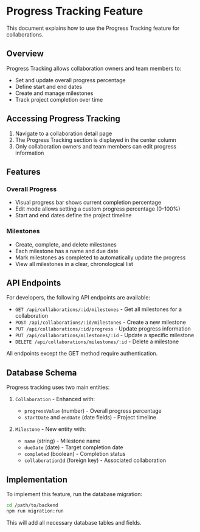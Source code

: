 # Progress Tracking Feature

This document explains how to use the Progress Tracking feature for collaborations.

## Overview

Progress Tracking allows collaboration owners and team members to:
- Set and update overall progress percentage
- Define start and end dates
- Create and manage milestones
- Track project completion over time

## Accessing Progress Tracking

1. Navigate to a collaboration detail page
2. The Progress Tracking section is displayed in the center column
3. Only collaboration owners and team members can edit progress information

## Features

### Overall Progress

- Visual progress bar shows current completion percentage
- Edit mode allows setting a custom progress percentage (0-100%)
- Start and end dates define the project timeline

### Milestones

- Create, complete, and delete milestones
- Each milestone has a name and due date
- Mark milestones as completed to automatically update the progress
- View all milestones in a clear, chronological list

## API Endpoints

For developers, the following API endpoints are available:

- `GET /api/collaborations/:id/milestones` - Get all milestones for a collaboration
- `POST /api/collaborations/:id/milestones` - Create a new milestone
- `PUT /api/collaborations/:id/progress` - Update progress information
- `PUT /api/collaborations/milestones/:id` - Update a specific milestone
- `DELETE /api/collaborations/milestones/:id` - Delete a milestone

All endpoints except the GET method require authentication.

## Database Schema

Progress tracking uses two main entities:

1. `Collaboration` - Enhanced with:
   - `progressValue` (number) - Overall progress percentage
   - `startDate` and `endDate` (date fields) - Project timeline

2. `Milestone` - New entity with:
   - `name` (string) - Milestone name
   - `dueDate` (date) - Target completion date
   - `completed` (boolean) - Completion status
   - `collaborationId` (foreign key) - Associated collaboration

## Implementation

To implement this feature, run the database migration:

```bash
cd /path/to/backend
npm run migration:run
```

This will add all necessary database tables and fields. 